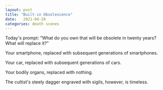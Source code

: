```yaml
---
layout: post
title: "Built-in Obsolescence"
date:   2021-04-28
categories: death scenes
---
```

Today's prompt: "What do you own that will be obsolete in twenty years? What will replace it?"

Your smartphone, replaced with subsequent generations of smartphones. 

Your car, replaced with subsequent generations of cars.

Your bodily organs, replaced with nothing.

The cultist's steely dagger engraved with sigils, however, is timeless.
